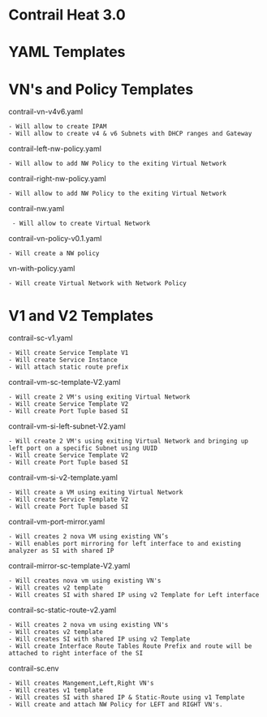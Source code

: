 # Contrail Heat 3.0

# YAML Templates

# VN's and Policy Templates

contrail-vn-v4v6.yaml

    - Will allow to create IPAM
    - Will allow to create v4 & v6 Subnets with DHCP ranges and Gateway

contrail-left-nw-policy.yaml   

    - Will allow to add NW Policy to the exiting Virtual Network

contrail-right-nw-policy.yaml  

    - Will allow to add NW Policy to the exiting Virtual Network

contrail-nw.yaml	             

     - Will allow to create Virtual Network

contrail-vn-policy-v0.1.yaml     

    - Will create a NW policy

vn-with-policy.yaml             

    - Will create Virtual Network with Network Policy

# V1 and V2 Templates

contrail-sc-v1.yaml            

    - Will create Service Template V1
    - Will create Service Instance
    - Will attach static route prefix

contrail-vm-sc-template-V2.yaml 

    - Will create 2 VM's using exiting Virtual Network
    - Will create Service Template V2
    - Will create Port Tuple based SI
                         
contrail-vm-si-left-subnet-V2.yaml 

    - Will create 2 VM's using exiting Virtual Network and bringing up left port on a specific Subnet using UUID
    - Will create Service Template V2
    - Will create Port Tuple based SI

contrail-vm-si-v2-template.yaml  

    - Will create a VM using exiting Virtual Network
    - Will create Service Template V2
    - Will create Port Tuple based SI

contrail-vm-port-mirror.yaml

    - Will creates 2 nova VM using existing VN’s 
    - Will enables port mirroring for left interface to and existing analyzer as SI with shared IP

contrail-mirror-sc-template-V2.yaml

    - Will creates nova vm using existing VN's
    - Will creates v2 template
    - Will creates SI with shared IP using v2 Template for Left interface

contrail-sc-static-route-v2.yaml

    - Will creates 2 nova vm using existing VN's
    - Will creates v2 template
    - Will creates SI with shared IP using v2 Template
    - Will create Interface Route Tables Route Prefix and route will be attached to right interface of the SI

contrail-sc.env

    - Will creates Mangement,Left,Right VN's
    - Will creates v1 template
    - Will creates SI with shared IP & Static-Route using v1 Template
    - Will create and attach NW Policy for LEFT and RIGHT VN's.
